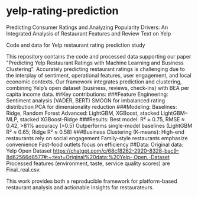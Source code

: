 # yelp-rating-prediction
Predicting Consumer Ratings and Analyzing Popularity Drivers: An Integrated Analysis of Restaurant Features and Review Text on Yelp

Code and data for Yelp restaurant rating prediction study

This repository contains the code and processed data supporting our paper "Predicting Yelp Restaurant Ratings with Machine Learning and Business Clustering".
Accurately predicting restaurant ratings is challenging due to the interplay of sentiment, operational features, user engagement, and local economic contexts. Our framework integrates prediction and clustering, combining Yelp’s open dataset (business, reviews, check-ins) with BEA per capita income data.
##Key contributions:
###Feature Engineering:
Sentiment analysis (VADER, BERT)
SMOGN for imbalanced rating distribution
PCA for dimensionality reduction
###Modeling:
Baselines: Ridge, Random Forest
Advanced: LightGBM, XGBoost, stacked LightGBM–MLP, stacked XGBoost-Ridge
###Results:
Best model: R² ≈ 0.75, RMSE ≈ 0.42, >81% accuracy (±0.5)
Outperforms single-model baselines (LightGBM R² ≈ 0.65; Ridge R² ≈ 0.58)
###Business Clustering (K-means):
High-end restaurants rely on social engagement
Family-style restaurants emphasize convenience
Fast-food outlets focus on efficiency
##Data:
Original data: Yelp Open Dataset https://chatgpt.com/c/68cf8262-2920-8328-bac9-8d62566d8577#:~:text=Original%20data:%20Yelp-,Open,-Dataset
Processed features (environment, taste, service quality scores) are Final_real.csv. 

This work provides both a reproducible framework for platform-based restaurant analysis and actionable insights for restaurateurs.

